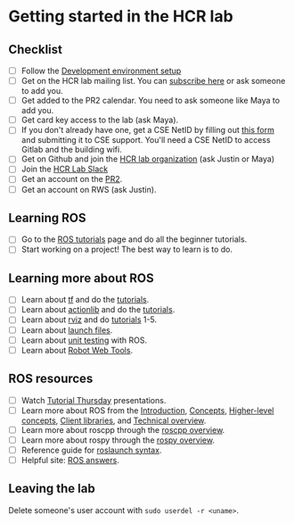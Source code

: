 # Getting started in the HCR lab

## Checklist
- [ ] Follow the [Development environment setup](https://github.com/hcrlab/wiki/tree/master/development_environment_setup)
- [ ] Get on the HCR lab mailing list. You can [subscribe here](https://mailman.cs.washington.edu/mailman/listinfo/hcrlab) or ask someone to add you.
- [ ] Get added to the PR2 calendar. You need to ask someone like Maya to add you.
- [ ] Get card key access to the lab (ask Maya).
- [ ] If you don't already have one, get a CSE NetID by filling out [this form](https://www.cs.washington.edu/lab/support/accountapp30.pdf) and submitting it to CSE support. You'll need a CSE NetID to access Gitlab and the building wifi.
- [ ] Get on Github and join the [HCR lab organization](https://github.com/hcrlab) (ask Justin or Maya)
- [ ] Join the [HCR Lab Slack](https://uwhcrlab.slack.com/)
- [ ] Get an account on the [PR2](https://github.com/hcrlab/wiki/blob/master/development_environment_setup/pr2.md).
- [ ] Get an account on RWS (ask Justin).

## Learning ROS
- [ ] Go to the [ROS tutorials](http://wiki.ros.org/ROS/Tutorials) page and do all the beginner tutorials.
- [ ] Start working on a project! The best way to learn is to do.

## Learning more about ROS
- [ ] Learn about [tf](http://wiki.ros.org/tf) and do the [tutorials](http://wiki.ros.org/tf/Tutorials).
- [ ] Learn about [actionlib](http://wiki.ros.org/actionlib) and do the [tutorials](http://wiki.ros.org/actionlib/Tutorials).
- [ ] Learn about [rviz](http://wiki.ros.org/rviz) and do [tutorials](http://wiki.ros.org/rviz/Tutorials) 1-5.
- [ ] Learn about [launch files](http://wiki.ros.org/roslaunch).
- [ ] Learn about [unit testing](http://wiki.ros.org/UnitTesting) with ROS.
- [ ] Learn about [Robot Web Tools](http://robotwebtools.org/).

## ROS resources
- [ ] Watch [Tutorial Thursday](https://github.com/hcrlab/wiki#tutorials--presentations) presentations.
- [ ] Learn more about ROS from the [Introduction](http://wiki.ros.org/ROS/Introduction), [Concepts](http://wiki.ros.org/ROS/Concepts), [Higher-level concepts](http://wiki.ros.org/ROS/Higher-Level%20Concepts), [Client libraries](http://wiki.ros.org/Client%20Libraries), and [Technical overview](http://wiki.ros.org/ROS/Technical%20Overview).
- [ ] Learn more about roscpp through the [roscpp overview](http://wiki.ros.org/roscpp/Overview).
- [ ] Learn more about rospy through the [rospy overview](http://wiki.ros.org/rospy/Overview).
- [ ] Reference guide for [roslaunch syntax](http://wiki.ros.org/roslaunch/XML).
- [ ] Helpful site: [ROS answers](http://answers.ros.org/questions/).

## Leaving the lab
Delete someone's user account with `sudo userdel -r <uname>`.
